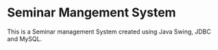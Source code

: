 # Seminar Mangement System
This is a Seminar management System created using Java Swing, JDBC and MySQL.
